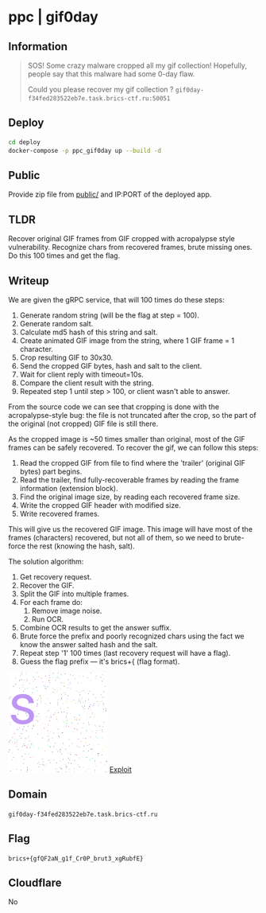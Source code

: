 # ppc | gif0day

## Information

> SOS! Some crazy malware cropped all my gif collection!
> Hopefully, people say that this malware had some 0-day flaw.
>
> Could you please recover my gif collection ?
> `gif0day-f34fed283522eb7e.task.brics-ctf.ru:50051`

## Deploy

```sh
cd deploy
docker-compose -p ppc_gif0day up --build -d
```

## Public

Provide zip file from [public/](public/) and IP:PORT of the deployed app.

## TLDR

Recover original GIF frames from GIF cropped with acropalypse style vulnerability.
Recognize chars from recovered frames, brute missing ones.
Do this 100 times and get the flag.

## Writeup

We are given the gRPC service, that will 100 times do these steps:

1. Generate random string (will be the flag at step = 100).
2. Generate random salt.
3. Calculate md5 hash of this string and salt.
4. Create animated GIF image from the string, where 1 GIF frame = 1 character.
5. Crop resulting GIF to 30x30.
6. Send the cropped GIF bytes, hash and salt to the client.
7. Wait for client reply with timeout=10s.
8. Compare the client result with the string.
9. Repeated step 1 until step > 100, or client wasn't able to answer.

From the source code we can see that cropping is done with the acropalypse-style bug: the file is not truncated after
the crop, so the part of the original (not cropped) GIF file is still there.

As the cropped image is ~50 times smaller than original, most of the GIF frames can be safely recovered.
To recover the gif, we can follow this steps:

1. Read the cropped GIF from file to find where the 'trailer' (original GIF bytes) part begins.
2. Read the trailer, find fully-recoverable frames by reading the frame information (extension block).
3. Find the original image size, by reading each recovered frame size.
4. Write the cropped GIF header with modified size.
5. Write recovered frames.

This will give us the recovered GIF image. This image will have most of the frames (characters) recovered, but not all
of them, so we need to brute-force the rest (knowing the hash, salt).

The solution algorithm:

1. Get recovery request.
2. Recover the GIF.
3. Split the GIF into multiple frames.
4. For each frame do:
    1. Remove image noise.
    2. Run OCR.
5. Combine OCR results to get the answer suffix.
6. Brute force the prefix and poorly recognized chars using the fact we know the answer salted hash and the salt.
7. Repeat step '1' 100 times (last recovery request will have a flag).
8. Guess the flag prefix — it's brics+{ (flag format).

![Recovered flag GIF](solve/restored.gif)
[Exploit](solve/solve.py)

## Domain

`gif0day-f34fed283522eb7e.task.brics-ctf.ru`

## Flag

`brics+{gfQF2aN_g1f_Cr0P_brut3_xgRubfE}`

## Cloudflare
No
